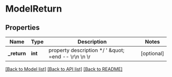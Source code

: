 # ModelReturn

## Properties
Name | Type | Description | Notes
------------ | ------------- | ------------- | -------------
**_return** | **int** | property description  */ &#39; \&quot; &#x3D;end -- \\r\\n \\n \\r | [optional] 

[[Back to Model list]](../README.md#documentation-for-models) [[Back to API list]](../README.md#documentation-for-api-endpoints) [[Back to README]](../README.md)


